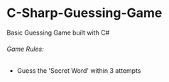 # C-Sharp-Guessing-Game
Basic Guessing Game built with C#

###### Game Rules:
* Guess the 'Secret Word' within 3 attempts
